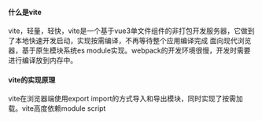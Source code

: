 #### 什么是vite
vite，轻量，轻快，vite是一个基于vue3单文件组件的非打包开发服务器，它做到了本地快速开发启动，实现按需编译，不再等待整个应用编译完成
面向现代浏览器，基于原生模块系统es module实现。webpack的开发环境很慢，开发时需要进行编译放到内存中。
#### vite的实现原理
vite在浏览器端使用export import的方式导入和导出模块，同时实现了按需加载。vite高度依赖module script
